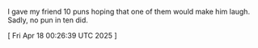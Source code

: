  
I gave my friend 10 puns hoping that one of them would make him laugh. Sadly, no pun in ten did.
 
[ 
Fri Apr 18 00:26:39 UTC 2025
 ]
